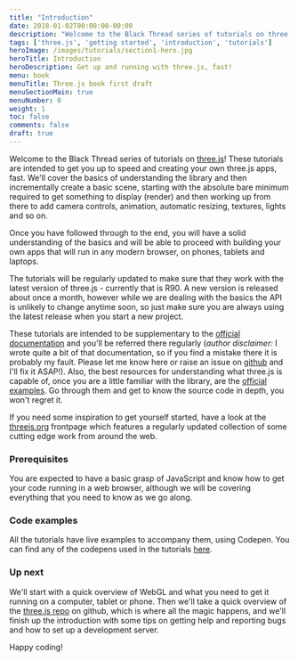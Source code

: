 ```yaml
---
title: "Introduction"
date: 2018-01-02T00:00:00-00:00
description: "Welcome to the Black Thread series of tutorials on three.js! Here we'll focus on getting to know all the amazing features that make this beautiful library so great to work with."
tags: ['three.js', 'getting started', 'introduction', 'tutorials']
heroImage: /images/tutorials/section1-hero.jpg
heroTitle: Introduction
heroDescription: Get up and running with three.js, fast!
menu: book
menuTitle: Three.js book first draft
menuSectionMain: true
menuNumber: 0
weight: 1
toc: false
comments: false
draft: true
---
```


Welcome to the Black Thread series of tutorials on [three.js](https://threejs.org/)! These tutorials are intended to get you up to speed and creating your own three.js apps, fast. We'll cover the basics of understanding the library and then incrementally create a basic scene, starting with the absolute bare minimum required to get something to display (render) and then working up from there to add camera controls, animation, automatic resizing, textures, lights and so on.

Once you have followed through to the end, you will have a solid understanding of the basics and will be able to proceed with building your own apps that will run in any modern browser, on phones, tablets and laptops.

The tutorials will be regularly updated to make sure that they work with the latest version of three.js - currently that is R90. A new version is released about once a month, however while we are dealing with the basics the API is unlikely to change anytime soon, so just make sure you are always using the latest release when you start a new project.

These tutorials are intended to be supplementary to the [official documentation](https://threejs.org/docs/) and you'll be referred there regularly (*author disclaimer:* I wrote quite a bit of that documentation, so if you find a mistake there it is probably my fault. Please let me know here or raise an issue on [github](https://github.com/mrdoob/three.js/issues/) and I'll fix it ASAP!). Also, the best resources for understanding what three.js is capable of, once you are a little familiar with the library, are the [official examples](https://threejs.org/examples/). Go through them and get to know the source code in depth, you won't regret it.

If you need some inspiration to get yourself started, have a look at the [threejs.org](https://threejs.org/) frontpage which features a regularly updated collection of some cutting edge work from around the web.

### Prerequisites

You are expected to have a basic grasp of JavaScript and know how to get your code running in a web browser, although we will be covering everything that you need to know as we go along.

### Code examples

All the tutorials have live examples to accompany them, using Codepen. You can find any of the codepens used in the tutorials [here](https://codepen.io/collection/DKNVdO/).

### Up next

We'll start with a quick overview of WebGL and what you need to get it running on a computer, tablet or phone. Then we'll take a quick overview of the [three.js repo](https://github.com/mrdoob/three.js) on github, which is where all the magic happens, and we'll finish up the introduction with some tips on getting help and reporting bugs and how to set up a development server.

Happy coding!
